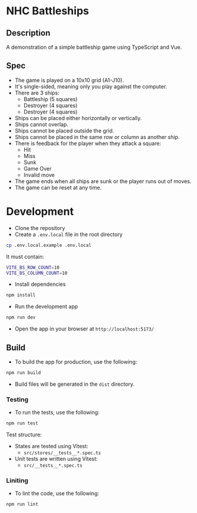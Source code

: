 # NHC Battleships

## Description
A demonstration of a simple battleship game using TypeScript and Vue.

## Spec
- The game is played on a 10x10 grid (A1-J10).
- It's single-sided, meaning only you play against the computer.
- There are 3 ships:
  - Battleship (5 squares)
  - Destroyer (4 squares)
  - Destroyer (4 squares)
- Ships can be placed either horizontally or vertically.
- Ships cannot overlap.
- Ships cannot be placed outside the grid.
- Ships cannot be placed in the same row or column as another ship.
- There is feedback for the player when they attack a square:
  - Hit
  - Miss
  - Sunk
  - Game Over
  - Invalid move
- The game ends when all ships are sunk or the player runs out of moves.
- The game can be reset at any time.

# Development
- Clone the repository
- Create a `.env.local` file in the root directory
```bash
cp .env.local.example .env.local
```
It must contain:
```bash
VITE_BS_ROW_COUNT=10
VITE_BS_COLUMN_COUNT=10
```
- Install dependencies
```bash
npm install
```
- Run the development app
```bash
npm run dev
```
- Open the app in your browser at `http://localhost:5173/`

## Build
- To build the app for production, use the following:
```bash
npm run build
```
- Build files will be generated in the `dist` directory.

### Testing
- To run the tests, use the following:
```bash
npm run test
```

Test structure:
- States are tested using Vitest:
  - `src/stores/__tests__*.spec.ts`
- Unit tests are written using Vitest:
  - `src/__tests__*.spec.ts`

### Liniting
- To lint the code, use the following:
```bash
npm run lint
```
